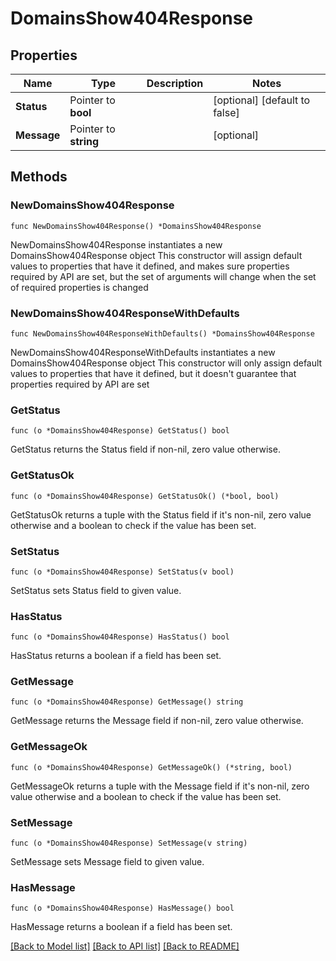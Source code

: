 # DomainsShow404Response

## Properties

Name | Type | Description | Notes
------------ | ------------- | ------------- | -------------
**Status** | Pointer to **bool** |  | [optional] [default to false]
**Message** | Pointer to **string** |  | [optional] 

## Methods

### NewDomainsShow404Response

`func NewDomainsShow404Response() *DomainsShow404Response`

NewDomainsShow404Response instantiates a new DomainsShow404Response object
This constructor will assign default values to properties that have it defined,
and makes sure properties required by API are set, but the set of arguments
will change when the set of required properties is changed

### NewDomainsShow404ResponseWithDefaults

`func NewDomainsShow404ResponseWithDefaults() *DomainsShow404Response`

NewDomainsShow404ResponseWithDefaults instantiates a new DomainsShow404Response object
This constructor will only assign default values to properties that have it defined,
but it doesn't guarantee that properties required by API are set

### GetStatus

`func (o *DomainsShow404Response) GetStatus() bool`

GetStatus returns the Status field if non-nil, zero value otherwise.

### GetStatusOk

`func (o *DomainsShow404Response) GetStatusOk() (*bool, bool)`

GetStatusOk returns a tuple with the Status field if it's non-nil, zero value otherwise
and a boolean to check if the value has been set.

### SetStatus

`func (o *DomainsShow404Response) SetStatus(v bool)`

SetStatus sets Status field to given value.

### HasStatus

`func (o *DomainsShow404Response) HasStatus() bool`

HasStatus returns a boolean if a field has been set.

### GetMessage

`func (o *DomainsShow404Response) GetMessage() string`

GetMessage returns the Message field if non-nil, zero value otherwise.

### GetMessageOk

`func (o *DomainsShow404Response) GetMessageOk() (*string, bool)`

GetMessageOk returns a tuple with the Message field if it's non-nil, zero value otherwise
and a boolean to check if the value has been set.

### SetMessage

`func (o *DomainsShow404Response) SetMessage(v string)`

SetMessage sets Message field to given value.

### HasMessage

`func (o *DomainsShow404Response) HasMessage() bool`

HasMessage returns a boolean if a field has been set.


[[Back to Model list]](../README.md#documentation-for-models) [[Back to API list]](../README.md#documentation-for-api-endpoints) [[Back to README]](../README.md)


